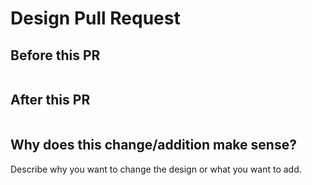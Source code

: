 # Design Pull Request

## Before this PR
![]()

## After this PR
![]()

## Why does this change/addition make sense?
Describe why you want to change the design or what you want to add.
